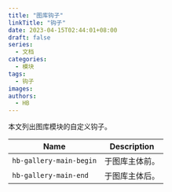```yaml
---
title: "图库钩子"
linkTitle: "钩子"
date: 2023-04-15T02:44:01+08:00
draft: false
series:
  - 文档
categories:
  - 模块
tags:
  - 钩子
images:
authors:
  - HB
---
```


本文列出图库模块的自定义钩子。

<!--more-->

| Name                    | Description    |
| ----------------------- | -------------- |
| `hb-gallery-main-begin` | 于图库主体前。 |
| `hb-gallery-main-end`   | 于图库主体后。 |
